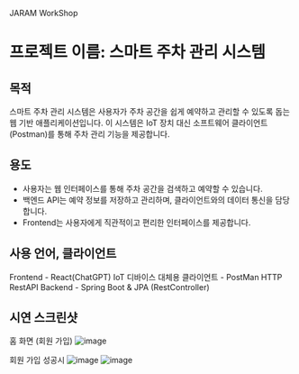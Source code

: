 JARAM WorkShop
# 프로젝트 이름: 스마트 주차 관리 시스템

## 목적
스마트 주차 관리 시스템은 사용자가 주차 공간을 쉽게 예약하고 관리할 수 있도록 돕는 웹 기반 애플리케이션입니다. 이 시스템은 IoT 장치 대신 소프트웨어 클라이언트(Postman)를 통해 주차 관리 기능을 제공합니다.

## 용도
- 사용자는 웹 인터페이스를 통해 주차 공간을 검색하고 예약할 수 있습니다.
- 백엔드 API는 예약 정보를 저장하고 관리하며, 클라이언트와의 데이터 통신을 담당합니다.
- Frontend는 사용자에게 직관적이고 편리한 인터페이스를 제공합니다.

## 사용 언어, 클라이언트
Frontend - React(ChatGPT)
IoT 디바이스 대체용 클라이언트 - PostMan
HTTP RestAPI Backend - Spring Boot & JPA (RestController)

## 시연 스크린샷

홈 화면 (회원 가입)
![image](https://github.com/user-attachments/assets/86408da7-5199-4439-9976-bb1c1e2d03d7)

회원 가입 성공시
![image](https://github.com/user-attachments/assets/e0a7ce3f-038b-46cc-a14d-ef7bc6148fef) ![image](https://github.com/user-attachments/assets/7dfb8def-0067-4b7b-8a7f-aba1625285a1)
